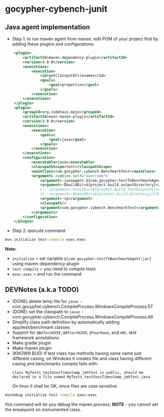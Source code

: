 # gocypher-cybench-junit

## Java agent implementation

* Step 1: to run maven agent from maven, edit POM of your project first by adding these plugins and configurations:
```xml
    <plugin>
        <artifactId>maven-dependency-plugin</artifactId>
        <version>3.0.0</version>
        <executions>
            <execution>
                <id>getClasspathFilenames</id>
                <goals>
                    <goal>properties</goal>
                </goals>
            </execution>
        </executions>
    </plugin>
    <plugin>
        <groupId>org.codehaus.mojo</groupId>
        <artifactId>exec-maven-plugin</artifactId>
        <version>3.0.0</version>
        <executions>
            <execution>
                <goals>
                    <goal>java</goal>
                </goals>
            </execution>
        </executions>
        <configuration>
            <executable>java</executable>
            <classpathScope>test</classpathScope>
            <mainClass>com.gocypher.cybench.BenchmarkTest</mainClass>
            <arguments combine.self="override">
                <argument>-javaagent:${com.gocypher:testToBenchmarkAgent:jar}</argument>
                <argument>-DbuildDir=${project.build.outputDirectory}</argument>
                <!--<argument>-DtestDir=${project.build.testOutputDirectory}</argument>-->
                <!--<argument>-DbenchDir=${project.build.directory}/t2b</argument>-->
                <argument>-cp</argument>
                <classpath/>
                <argument>com.gocypher.cybench.BenchmarkTest</argument>
            </arguments>
        </configuration>
    </plugin>
```
* Step 2: execute command:
```cmd
mvn initialize test-compile exec:exec 
```
**Note:**
* `initialize` = set variable `${com.gocypher:testToBenchmarkAgent:jar}` using maven-dependency-plugin
* `test-compile` = you need to compile tests
* `exec:exec` = and run the command

## DEVNotes (a.k.a TODO)

* (DONE) delete temp file for `javac` - com.gocypher.cybench.CompileProcess.WindowsCompileProcess:57
* (DONE) set the classpath to `javac` - com.gocypher.cybench.CompileProcess.WindowsCompileProcess:46
* Simplify class path definition by automatically adding app/test/benchmark classes
* Support for `@BeforeXXXX`, `@AfterXXXXX`, `@TearDown`, and etc. test framework annotations
* Make gradle plugin
* Make maven plugin  
* (KNOWN BUG) If test class has methods having same name just different casing, on Windows it creates file and class having different casing and benchmarks 
compile fails with:
  ```
  class MyTests_testUsecTimestamp_jmhTest is public, should be declared in a file named MyTests_testUsecTimestamp_jmhTest.java
  ```
  On linux it shall be OK, since files are case sensitive. 

```cmd
mvndebug initialize test-compile exec:exec 
```
this command will let you debug the maven process, **NOTE** - you cannot set the breakpoint on instrumented class.
